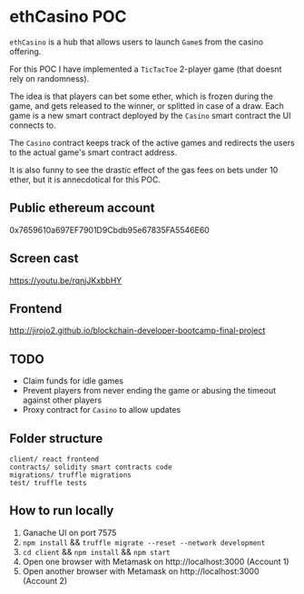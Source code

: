 # ethCasino POC

`ethCasino` is a hub that allows users to launch `Game`s from the casino offering.

For this POC I have implemented a `TicTacToe` 2-player game (that doesnt rely on randomness).

The idea is that players can bet some ether, which is frozen during the game, and gets released to the winner, or splitted in case of a draw.
Each game is a new smart contract deployed by the `Casino` smart contract the UI connects to.

The `Casino` contract keeps track of the active games and redirects the users to the actual game's smart contract address.

It is also funny to see the drastic effect of the gas fees on bets under 10 ether, but it is annecdotical for this POC.


## Public ethereum account

0x7659610a697EF7901D9Cbdb95e67835FA5546E60


## Screen cast

https://youtu.be/rqnjJKxbbHY

## Frontend

http://jirojo2.github.io/blockchain-developer-bootcamp-final-project

## TODO

* Claim funds for idle games
* Prevent players from never ending the game or abusing the timeout against other players
* Proxy contract for `Casino` to allow updates

## Folder structure

```
client/ react frontend
contracts/ solidity smart contracts code
migrations/ truffle migrations
test/ truffle tests
```

## How to run locally

1. Ganache UI on port 7575
2. `npm install` && `truffle migrate --reset --network development`
3. `cd client` && `npm install` && `npm start`
4. Open one browser with Metamask on http://localhost:3000 (Account 1)
5. Open another browser with Metamask on http://localhost:3000 (Account 2)

